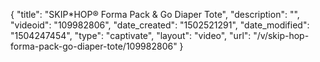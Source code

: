 {
    "title": "SKIP*HOP&reg; Forma Pack &amp; Go Diaper Tote",
    "description": "",
    "videoid": "109982806",
    "date_created": "1502521291",
    "date_modified": "1504247454",
    "type": "captivate",
    "layout": "video",
    "url": "\/v\/skip-hop-forma-pack-go-diaper-tote\/109982806"
}
